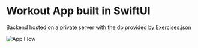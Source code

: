 # Workout App built in SwiftUI

Backend hosted on a private server with the db provided by [Exercises.json](https://github.com/wrkout/exercises.json)

![App Flow](exported-image.png)
